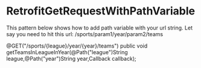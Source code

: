 # RetrofitGetRequestWithPathVariable

This pattern below shows how to add path variable with your url string. Let say you need to hit this url: 
/sports/param1/year/param2/teams    

@GET("/sports/{league}/year/{year}/teams")
    public void getTeamsInLeagueInYear(@Path("league")String  league,@Path("year")String year,Callback<TeamResponse> callback);
